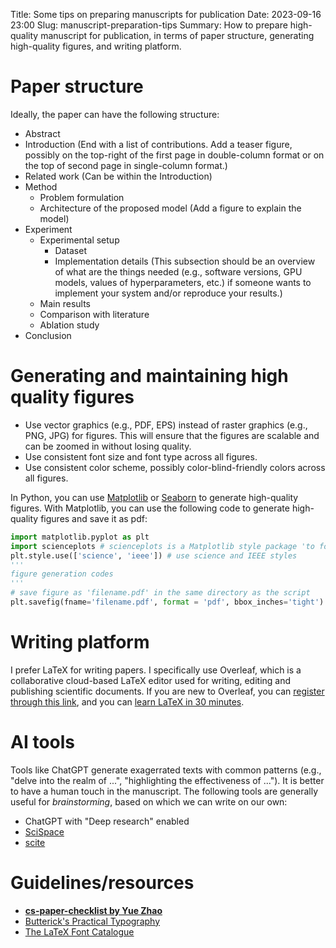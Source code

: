 Title: Some tips on preparing manuscripts for publication
Date: 2023-09-16 23:00
Slug: manuscript-preparation-tips
Summary: How to prepare high-quality manuscript for publication, in terms of paper structure, generating high-quality figures, and writing platform.

# Paper structure
Ideally, the paper can have the following structure:

- Abstract
- Introduction (End with a list of contributions. Add a teaser figure, possibly on the top-right of the first page in double-column format or on the top of second page in single-column format.)
- Related work (Can be within the Introduction)
- Method
    - Problem formulation
    - Architecture of the proposed model (Add a figure to explain the model)
- Experiment
    - Experimental setup
        - Dataset
        - Implementation details (This subsection should be an overview of what are the things needed (e.g., software versions, GPU models, values of hyperparameters, etc.) if someone wants to implement your system and/or reproduce your results.)
    - Main results
    - Comparison with literature
    - Ablation study
- Conclusion

# Generating and maintaining high quality figures
- Use vector graphics (e.g., PDF, EPS) instead of raster graphics (e.g., PNG, JPG) for figures. This will ensure that the figures are scalable and can be zoomed in without losing quality.
- Use consistent font size and font type across all figures.
- Use consistent color scheme, possibly color-blind-friendly colors across all figures.

In Python, you can use [Matplotlib](https://matplotlib.org/) or [Seaborn](https://seaborn.pydata.org/) to generate high-quality figures. With Matplotlib, you can use the following code to generate high-quality figures and save it as pdf:

```python
import matplotlib.pyplot as plt
import scienceplots # scienceplots is a Matplotlib style package 'to format your plots for scientific papers, presentations and theses'
plt.style.use(['science', 'ieee']) # use science and IEEE styles
'''
figure generation codes
'''
# save figure as 'filename.pdf' in the same directory as the script
plt.savefig(fname='filename.pdf', format = 'pdf', bbox_inches='tight')
```

# Writing platform
I prefer LaTeX for writing papers. I specifically use Overleaf, which is a collaborative cloud-based LaTeX editor used for writing, editing and publishing scientific documents. If you are new to Overleaf, you can [register through this link](https://www.overleaf.com?r=a1cbce73&rm=d&rs=b), and you can [learn LaTeX in 30 minutes](https://www.overleaf.com/learn/latex/Learn_LaTeX_in_30_minutes).

# AI tools
Tools like ChatGPT generate exagerrated texts with common patterns (e.g., "delve into the realm of ...", "highlighting the effectiveness of ..."). It is better to have a human touch in the manuscript. The following tools are generally useful for _brainstorming_, based on which we can write on our own:

- ChatGPT with "Deep research" enabled
- [SciSpace](https://typeset.io/)
- [scite](https://scite.ai/)

# Guidelines/resources
- [**cs-paper-checklist by Yue Zhao**](https://github.com/yzhao062/cs-paper-checklist)
- [Butterick's Practical Typography](https://practicaltypography.com/)
- [The LaTeX Font Catalogue](https://tug.org/FontCatalogue/)